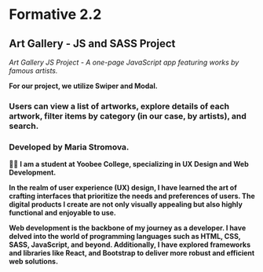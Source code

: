 # Formative 2.2
## Art Gallery - JS and SASS Project

*Art Gallery JS Project - A one-page JavaScript app featuring works by famous artists.*

**For our project, we utilize Swiper and Modal.**

### Users can view a list of artworks, explore details of each artwork, filter items by category (in our case, by artists), and search.

### Developed by Maria Stromova. 
:pouting_woman: **I am a student at Yoobee College, specializing in UX Design and Web Development.**

**In the realm of user experience (UX) design, I have learned the art of crafting interfaces that prioritize the needs and preferences of users. The digital products I create are not only visually appealing but also highly functional and enjoyable to use.**

**Web development is the backbone of my journey as a developer. I have delved into the world of programming languages such as HTML, CSS, SASS, JavaScript, and beyond. Additionally, I have explored frameworks and libraries like React, and Bootstrap to deliver more robust and efficient web solutions.**
